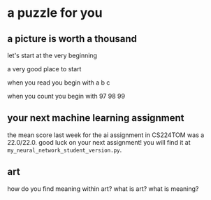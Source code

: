 # a puzzle for you

## a picture is worth a thousand
let's start at the very beginning

a very good place to start

when you read you begin with a b c

when you count you begin with 97 98 99


## your next machine learning assignment
the mean score last week for the ai assignment in CS224TOM was a 22.0/22.0. good luck on your next assignment! you will find it at `my_neural_network_student_version.py`.

## art
how do you find meaning within art? what is art? what is meaning?
